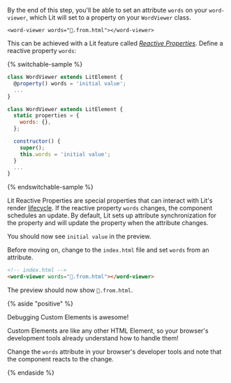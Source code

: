
By the end of this step, you'll be able to set an attribute `words` on your
`word-viewer`, which Lit will set to a property on your `WordViewer` class.

`<word-viewer words="👋.from.html"></word-viewer>`

This can be achieved with a Lit feature called [_Reactive
Properties_](/docs/components/properties/). Define a reactive property `words`:

{% switchable-sample %}

```ts
class WordViewer extends LitElement {
  @property() words = 'initial value';
  ...
}
```

```js
class WordViewer extends LitElement {
  static properties = {
    words: {},
  };

  constructor() {
    super();
    this.words = 'initial value';
  }
  ...
}
```

{% endswitchable-sample %}

Lit Reactive Properties are special properties that can interact with Lit's
render [lifecycle](/docs/components/lifecycle/). If the reactive property
`words` changes, the component schedules an update. By default, Lit sets up
attribute synchronization for the property and will update the property when the
attribute changes.

You should now see `initial value` in the preview.

Before moving on, change to the `index.html` file and set `words` from an
attribute.

```html
<!-- index.html -->
<word-viewer words="👋.from.html"></word-viewer>
```

The preview should now show `👋.from.html`.

{% aside "positive" %}

Debugging Custom Elements is awesome!

Custom Elements are like any other HTML Element, so your browser's development
tools already understand how to handle them!

Change the `words` attribute in your browser's developer tools and note that the
component reacts to the change.

{% endaside %}

